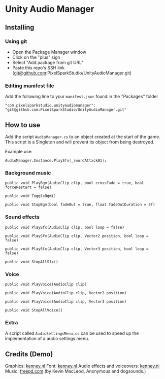 # Unity Audio Manager

## Installing

### Using git

- Open the Package Manager window
- Click on the "plus" sign
- Select "Add package from git URL"
- Paste this repo's SSH link (<git@github.com>:PixelSparkStudio/UnityAudioManager.git)

### Editing manifest file

Add the following line to your `manifest.json` found in the "Packages" folder

`"com.pixelsparkstudio.unityaudiomanager": "git@github.com:PixelSparkStudio/UnityAudioManager.git"`

## How to use

Add the script `AudioManager.cs` to an object created at the start of the game. This script is a Singleton and will prevent its object from being destroyed.

Example use:

`AudioManager.Instance.PlaySfx(_swordAttack01);`

### Background music

`public void PlayBgm(AudioClip clip, bool crossFade = true, bool forceRestart = false)`

`public void ToggleBgm()`

`public void StopBgm(bool fadeOut = true, float fadeOutDuration = 3f)`

### Sound effects

`public void PlaySfx(AudioClip clip, bool loop = false)`

`public void PlaySfx(AudioClip clip, Vector2 position, bool loop = false)`

`public void PlaySfx(AudioClip clip, Vector3 position, bool loop = false)`

`public void StopAllSfx()`

### Voice

`public void PlayVoice(AudioClip clip)`

`public void PlayVoice(AudioClip clip, Vector2 position)`

`public void PlayVoice(AudioClip clip, Vector3 position)`

`public void StopAllVoice()`

### Extra

A script called `AudioSettingsMenu.cs` can be used to speed up the implementation of a audio settings menu.

## Credits (Demo)

Graphics: [kenney.nl](https://kenney.nl)
Font: [kenney.nl](https://kenney.nl)
Audio effects and voiceovers: [kenney.nl](https://kenney.nl)
Music: [freepd.com](https://freepd.com) (by Kevin MacLeod, Anonymous and dogsounds.)
